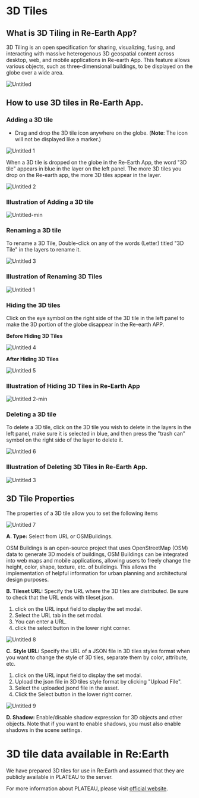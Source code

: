 # 3D Tiles

## **What is 3D Tiling in Re-Earth App**?

3D Tiling is an open specification for sharing, visualizing, fusing, and interacting with massive heterogenous 3D geospatial content across desktop, web, and mobile applications in Re-earth App. This feature allows various objects, such as three-dimensional buildings, to be displayed on the globe over a wide area.

![Untitled](https://github.com/CS-eukarya/User-Manual-English-/assets/154571156/fb597000-9a81-4e56-8438-a9c5de4aa5aa)

## **How to use 3D tiles in Re-Earth App.**

### Adding a 3D tile

- Drag and drop the 3D tile icon anywhere on the globe. (**Note**: The icon will not be displayed like a marker.)

![Untitled 1](https://github.com/CS-eukarya/User-Manual-English-/assets/154571156/3f449005-25fd-4e1f-a1ce-ed86b482f91f)

When a 3D tile is dropped on the globe in the Re-Earth App, the word "3D tile" appears in blue in the layer on the left panel. The more 3D tiles you drop on the Re-earth app, the more 3D tiles appear in the layer.

![Untitled 2](https://github.com/CS-eukarya/User-Manual-English-/assets/154571156/00160d7f-a9da-44ab-a8e8-bd00455c2e51)

### Illustration of Adding a 3D tile

![Untitled-min](https://github.com/CS-eukarya/User-Manual-English-/assets/154571156/668afc83-bb1d-4fbe-a88d-353b6af18dd4)

### Renaming a 3D tile

To rename a 3D Tile, Double-click on any of the words (Letter) titled "3D Tile" in the layers to rename it.

![Untitled 3](https://github.com/CS-eukarya/User-Manual-English-/assets/154571156/ff6b0027-91e0-460a-a6ff-045003c4fb80)

### Illustration of Renaming 3D Tiles

![Untitled 1](https://github.com/CS-eukarya/User-Manual-English-/assets/154571156/f13d307a-5036-4c43-a02b-a6a2f4c1cd8a)

### Hiding the 3D tiles

Click on the eye symbol on the right side of the 3D tile in the left panel to make the 3D portion of the globe disappear in the Re-earth APP.

**Before Hiding 3D Tiles**

![Untitled 4](https://github.com/CS-eukarya/User-Manual-English-/assets/154571156/076448f5-25c2-498a-8776-9815988e1457)

**After Hiding 3D Tiles**

![Untitled 5](https://github.com/CS-eukarya/User-Manual-English-/assets/154571156/f01ad8f0-4254-4716-b9ea-2c34d64e87fb)

### Illustration of Hiding 3D Tiles in Re-Earth App

![Untitled 2-min](https://github.com/CS-eukarya/User-Manual-English-/assets/154571156/e4e5f742-8df4-4637-92d7-ea1b9f642efe)


### Deleting a 3D tile

To delete a 3D tile, click on the 3D tile you wish to delete in the layers in the left panel, make sure it is selected in blue, and then press the "trash can" symbol on the right side of the layer to delete it.

![Untitled 6](https://github.com/CS-eukarya/User-Manual-English-/assets/154571156/ecb8b5d3-2edb-4a44-89f3-55e8dfc4c66a)

### Illustration of Deleting 3D Tiles in Re-Earth App.

![Untitled 3](https://github.com/CS-eukarya/User-Manual-English-/assets/154571156/88264829-393c-4a20-86bd-d138be115a03)

## 3D Tile Properties

The properties of a 3D tile allow you to set the following items

![Untitled 7](https://github.com/CS-eukarya/User-Manual-English-/assets/154571156/89633bec-f79d-4529-96a8-8e5944b6f74d)

**A. Type:** Select from URL or OSMBuildings.

OSM Buildings is an open-source project that uses OpenStreetMap (OSM) data to generate 3D models of buildings, OSM Buildings can be integrated into web maps and mobile applications, allowing users to freely change the height, color, shape, texture, etc. of buildings. This allows the implementation of helpful information for urban planning and architectural design purposes.

**B. Tileset URL:** Specify the URL where the 3D tiles are distributed. Be sure to check that the URL ends with tileset.json.

1. click on the URL input field to display the set modal. 
2. Select the URL tab in the set modal. 
3. You can enter a URL. 
4. click the select button in the lower right corner.

![Untitled 8](https://github.com/CS-eukarya/User-Manual-English-/assets/154571156/417c8758-b9bd-4d4b-b51c-1084fbc57565)

**C.** **Style URL:** Specify the URL of a JSON file in 3D tiles styles format when you want to change the style of 3D tiles, separate them by color, attribute, etc.

1. click on the URL input field to display the set modal. 
2. Upload the json file in 3D tiles style format by clicking "Upload File". 
3. Select the uploaded jsond file in the asset. 
4. Click the Select button in the lower right corner.

![Untitled 9](https://github.com/CS-eukarya/User-Manual-English-/assets/154571156/789824a5-b8cb-4467-92ba-b3e2bcbbdec6)

**D. Shadow:** Enable/disable shadow expression for 3D objects and other objects. Note that if you want to enable shadows, you must also enable shadows in the scene settings.

# 3D tile data available in Re:Earth

We have prepared 3D tiles for use in Re:Earth and assumed that they are publicly available in PLATEAU to the server.

For more information about PLATEAU, please visit [official website](https://www.mlit.go.jp/plateau/).
